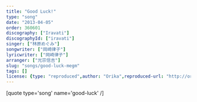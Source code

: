 ```yaml
---
title: "Good Luck!"
type: "song"
date: "2013-04-05"
order: 360601
discography: ["Iravati"]
discographyId: ["iravati"]
singer: ["林原めぐみ"]
songwriter: ["岡崎律子"]
lyricwriter: ["岡崎律子"]
arranger: ["光宗信吉"]
slug: "songs/good-luck-megm"
tags: []
license: {type: "reproduced",author: "Orika",reproduced-url: "http://orikamushi.myweb.hinet.net",reproduced-website: "織歌蟲"}
---
```


\[quote type='song' name='good-luck' /\]
